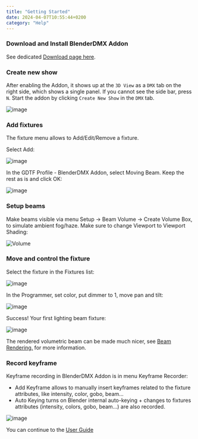 ```yaml
---
title: "Getting Started"
date: 2024-04-07T10:55:44+0200
category: "Help"
---
```


### Download and Install BlenderDMX Addon

See dedicated [Download page here](/download).

### Create new show

After enabling the Addon, it shows up at the `3D View` as a `DMX` tab on the
right side, which shows a single panel. If you cannot see the side bar, press
`N`. Start the addon by clicking `Create New Show` in the `DMX` tab.

![image](../media/create_new_show.png)

### Add fixtures

The fixture menu allows to Add/Edit/Remove a fixture.

Select Add:

![image](../media/fixture_menu.png)

In the GDTF Profile - BlenderDMX Addon, select Moving Beam. Keep the rest as is and
click OK:

![image](../media/fixture_add.png)

### Setup beams

Make beams visible via menu Setup → Beam Volume → Create Volume Box, to simulate
ambient fog/haze. Make sure to change Viewport to Viewport Shading:

![Volume](../media/volume.png)

### Move and control the fixture

Select the fixture in the Fixtures list:

![image](../media/fixture_list.png)

In the Programmer, set color, put dimmer to 1, move pan and tilt:

![image](../media/fixture_programmer.png)

Success! Your first lighting beam fixture:

![image](../media/fixture_preview.png)

The rendered volumetric beam can be made much nicer, see <a
href="../rendering/" >Beam Rendering.</a> for more information.

### Record keyframe

Keyframe recording in BlenderDMX Addon is in menu Keyframe Recorder:

- Add Keyframe allows to manually insert keyframes related to the fixture attributes, like intensity, color, gobo, beam...
- Auto Keying turns on Blender internal auto-keying + changes to fixtures attributes (intensity, colors, gobo, beam...) are also recorded.

![image](../media/keyframe_recorder.png)

You can continue to the <a href="../setup" ><i class="fa-solid fa-circle-play"></i> User Guide</a>
